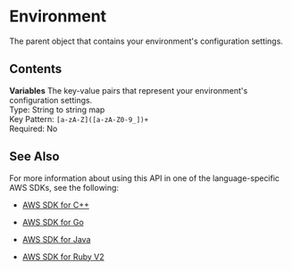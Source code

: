 # Environment<a name="API_Environment"></a>

The parent object that contains your environment's configuration settings\.

## Contents<a name="API_Environment_Contents"></a>

 **Variables**   <a name="SSS-Type-Environment-Variables"></a>
The key\-value pairs that represent your environment's configuration settings\.  
Type: String to string map  
Key Pattern: `[a-zA-Z]([a-zA-Z0-9_])+`   
Required: No

## See Also<a name="API_Environment_SeeAlso"></a>

For more information about using this API in one of the language\-specific AWS SDKs, see the following:

+  [AWS SDK for C\+\+](http://docs.aws.amazon.com/goto/SdkForCpp/lambda-2015-03-31/Environment) 

+  [AWS SDK for Go](http://docs.aws.amazon.com/goto/SdkForGoV1/lambda-2015-03-31/Environment) 

+  [AWS SDK for Java](http://docs.aws.amazon.com/goto/SdkForJava/lambda-2015-03-31/Environment) 

+  [AWS SDK for Ruby V2](http://docs.aws.amazon.com/goto/SdkForRubyV2/lambda-2015-03-31/Environment) 